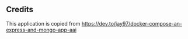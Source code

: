 ## Credits 
This application is copied from https://dev.to/jay97/docker-compose-an-express-and-mongo-app-aai 